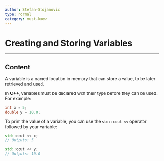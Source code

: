 ```yaml
---
author: Stefan-Stojanovic
type: normal
category: must-know
---
```


# Creating and Storing Variables

---

## Content

A variable is a named location in memory that can store a value, to be later retrieved and used. 

In **C++**, variables must be declared with their type before they can be used. For example:
```cpp
int x = 5;
double y = 10.0;
```

To print the value of a variable, you can use the `std::cout <<` operator followed by your variable:
```cpp
std::cout << x;
// Outputs: 5

std::cout << y;
// Outputs: 10.0
```

